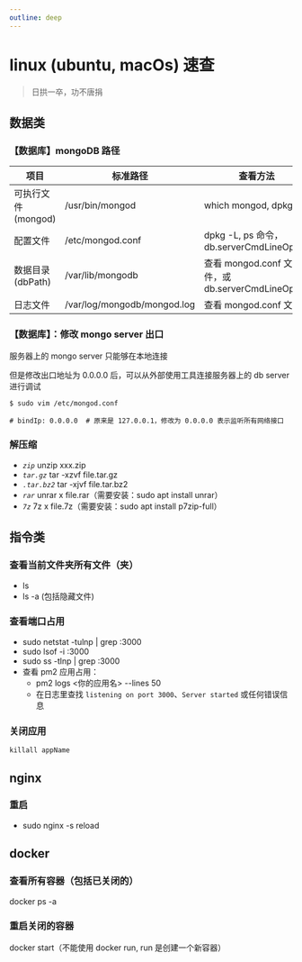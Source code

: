 ```yaml
---
outline: deep
---
```


# linux (ubuntu, macOs) 速查

> 日拱一卒，功不唐捐

## 数据类

### 【数据库】mongoDB 路径

| 项目                | 标准路径                    | 查看方法                                         |
| ------------------- | --------------------------- | ------------------------------------------------ |
| 可执行文件 (mongod) | /usr/bin/mongod             | which mongod, dpkg -L                            |
| 配置文件            | /etc/mongod.conf            | dpkg -L, ps 命令，db.serverCmdLineOpts()         |
| 数据目录 (dbPath)   | /var/lib/mongodb            | 查看 mongod.conf 文件，或 db.serverCmdLineOpts() |
| 日志文件            | /var/log/mongodb/mongod.log | 查看 mongod.conf 文件                            |

### 【数据库】：修改 mongo server 出口

服务器上的 mongo server 只能够在本地连接

但是修改出口地址为 0.0.0.0 后，可以从外部使用工具连接服务器上的 db server 进行调试

```shell
$ sudo vim /etc/mongod.conf

# bindIp: 0.0.0.0  # 原来是 127.0.0.1，修改为 0.0.0.0 表示监听所有网络接口
```

### 解压缩

- _`zip`_ unzip xxx.zip
- _`tar.gz`_ tar -xzvf file.tar.gz
- _`.tar.bz2`_ tar -xjvf file.tar.bz2
- _`rar`_ unrar x file.rar（需要安装：sudo apt install unrar）
- _`7z`_ 7z x file.7z（需要安装：sudo apt install p7zip-full）

## 指令类

### 查看当前文件夹所有文件（夹）

- ls
- ls -a (包括隐藏文件) 

### 查看端口占用

- sudo netstat -tulnp | grep :3000
- sudo lsof -i :3000
- sudo ss -tlnp | grep :3000
- 查看 pm2 应用占用：
  - pm2 logs <你的应用名> --lines 50
  - 在日志里查找 `listening on port 3000`、`Server started` 或任何错误信息

### 关闭应用

`killall appName`

## nginx

### 重启

- sudo nginx -s reload

## docker 

### 查看所有容器（包括已关闭的）

docker ps -a

### 重启关闭的容器

docker start（不能使用 docker run, run 是创建一个新容器）